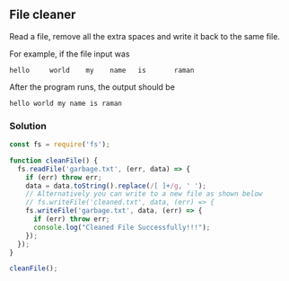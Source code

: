 ## File cleaner
Read a file, remove all the extra spaces and write it back to the same file.

For example, if the file input was
```
hello     world    my    name   is       raman
```

After the program runs, the output should be

```
hello world my name is raman
```

### Solution
```js
const fs = require('fs');

function cleanFile() {
  fs.readFile('garbage.txt', (err, data) => {
    if (err) throw err;
    data = data.toString().replace(/[ ]+/g, ' ');
    // Alternatively you can write to a new file as shown below
    // fs.writeFile('cleaned.txt', data, (err) => {
    fs.writeFile('garbage.txt', data, (err) => {
      if (err) throw err;
      console.log("Cleaned File Successfully!!!");
    });
  });
}

cleanFile();
```